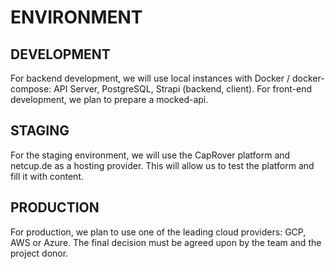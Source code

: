 # ENVIRONMENT

## DEVELOPMENT

For backend development, we will use local instances with Docker / docker-compose: API Server, PostgreSQL, Strapi (backend, client). For front-end development, we plan to prepare a mocked-api.

## STAGING

For the staging environment, we will use the CapRover platform and netcup.de as a hosting provider. This will allow us to test the platform and fill it with content.

## PRODUCTION

For production, we plan to use one of the leading cloud providers: GCP, AWS or Azure. The final decision must be agreed upon by the team and the project donor.
